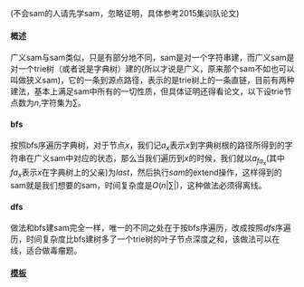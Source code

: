 
(不会sam的人请先学sam，忽略证明，具体参考2015集训队论文)

#### 概述

广义sam与sam类似，只是有部分地不同，sam是对一个字符串建，而广义sam是对一个trie树（或者说是字典树）建的(所以才说是广义，原来那个sam不如也可以叫做狭义sam)，它的一条到源点路径，表示的是trie树上的一条直链，目前有两种建法，基本上满足sam中所有的一切性质，但具体证明还得看论文，以下设trie节点数为$n$,字符集为$\sum$。

#### bfs

按照bfs序遍历字典树，对于节点$x$，我们记$a_x$表示$x$到字典树根的路径所得到的字符串在广义sam中对应的状态，那么当我们遍历到$x$的时候，我们就以$a_{fa_x}$(其中$fa_x$表示$x$在字典树上的父亲)为$last$，然后执行$sam$的extend操作，这样得到的sam就是我们想要的sam，时间复杂度是$O(n|\sum|)$，这种做法必须得离线。

#### dfs

做法和bfs建sam完全一样，唯一的不同之处在于按bfs序遍历，改成按照$dfs$序遍历，时间复杂度比bfs建树多了一个trie树的叶子节点深度之和，该做法可以在线，适合做毒瘤题。

#### [模板](https://codeforces.com/problemset/problem/666/E)

